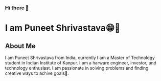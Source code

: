 ### Hi there 👋
# I am Puneet Shrivastava😁🧔

<!--
**deXter969/deXter969** is a ✨ _special_ ✨ repository because its `README.md` (this file) appears on your GitHub profile.

Here are some ideas to get you started:

- 🔭 I’m currently working on ...
- 🌱 I’m currently learning ...
- 👯 I’m looking to collaborate on ...
- 🤔 I’m looking for help with ...
- 💬 Ask me about ...
- 📫 How to reach me: ...
- 😄 Pronouns: ...
- ⚡ Fun fact: ...
-->

## About Me

I am Puneet Shrivastava from India, currently I am a Master of Technology student in Indian Institute of Kanpur. I am a harware engineer, investor, and technology enthusiast. I am passionate in solving problems and finding creative ways to achive goals🥇.


